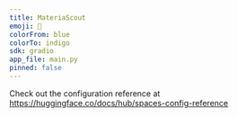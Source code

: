 ```yaml
---
title: MateriaScout
emoji: 🔬
colorFrom: blue
colorTo: indigo
sdk: gradio
app_file: main.py
pinned: false
---
```


Check out the configuration reference at https://huggingface.co/docs/hub/spaces-config-reference 
